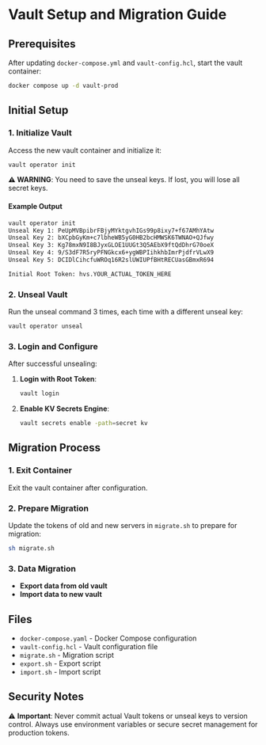 # Vault Setup and Migration Guide

## Prerequisites

After updating `docker-compose.yml` and `vault-config.hcl`, start the vault container:

```bash
docker compose up -d vault-prod
```

## Initial Setup

### 1. Initialize Vault

Access the new vault container and initialize it:

```bash
vault operator init
```

**⚠️ WARNING**: You need to save the unseal keys. If lost, you will lose all secret keys.

#### Example Output

```bash
vault operator init
Unseal Key 1: PeUpMVBpibrFBjyMYktgvhIGs99p8ixy7+f67AMhYAtw
Unseal Key 2: bXCpbGyKm+c7lbheWB5yG0HB2bcHMWSK6TWNAO+QJfwy
Unseal Key 3: Kg78mxN9I8BJyxGLOE1UUGt3Q5AEbX9ftQdDhrG70oeX
Unseal Key 4: 9/S3dF7R5ryPFNGkcx6+ygWBPIihkhbImrPjdfrVLwX9
Unseal Key 5: DCIDlCihcfuWROq16R2slUWIUPfBHtRECUasGBmxR694

Initial Root Token: hvs.YOUR_ACTUAL_TOKEN_HERE
```

### 2. Unseal Vault

Run the unseal command 3 times, each time with a different unseal key:

```bash
vault operator unseal
```

### 3. Login and Configure

After successful unsealing:

1. **Login with Root Token**:
   ```bash
   vault login
   ```

2. **Enable KV Secrets Engine**:
   ```bash
   vault secrets enable -path=secret kv
   ```

## Migration Process

### 1. Exit Container

Exit the vault container after configuration.

### 2. Prepare Migration

Update the tokens of old and new servers in `migrate.sh` to prepare for migration:

```bash
sh migrate.sh
```

### 3. Data Migration

- **Export data from old vault**
- **Import data to new vault**

## Files

- `docker-compose.yaml` - Docker Compose configuration
- `vault-config.hcl` - Vault configuration file
- `migrate.sh` - Migration script
- `export.sh` - Export script
- `import.sh` - Import script

## Security Notes

⚠️ **Important**: Never commit actual Vault tokens or unseal keys to version control. Always use environment variables or secure secret management for production tokens. 